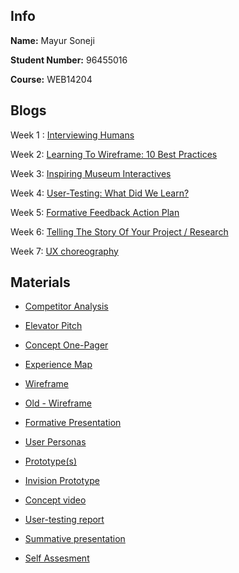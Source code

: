 ## Info

**Name:** Mayur Soneji

**Student Number:** 96455016

**Course:** WEB14204

## Blogs

Week 1 : [Interviewing Humans](https://medium.com/@m.soneji98/read-and-blog-about-this-article-interviewing-humans-4ea7148167fa) 

Week 2: [Learning To Wireframe: 10 Best Practices](https://medium.com/@m.soneji98/read-learning-to-wireframe-10-best-practices-then-put-it-into-practice-by-sketching-your-6d5c261375b8) 

Week 3: [Inspiring Museum Interactives](https://medium.com/@m.soneji98/pick-your-favourite-digital-museum-experience-from-last-weeks-presentation-and-blog-about-it-c6433ece83f7) 

Week 4: [User-Testing: What Did We Learn?](https://medium.com/@m.soneji98/write-your-observations-about-user-testing-at-nmm-b9c0bcaca8dc) 

Week 5: [Formative Feedback Action Plan](https://medium.com/@m.soneji98/feedback-9343fa2b4c27)

Week 6: [Telling The Story Of Your Project / Research](https://medium.com/@m.soneji98/how-to-use-storytelling-to-effectively-communicate-your-research-77a23af7d03b) 

Week 7: [UX choreography](https://medium.com/@m.soneji98/ux-choreography-da6e84c559e4) 


## Materials


- [Competitor Analysis](https://docs.google.com/document/d/16z2I7wVwDuB2SCv0KfR5l9Q09AKyHxqlzeIi35_LZiE/edit?usp=sharing)

- [Elevator Pitch](https://docs.google.com/document/d/1BE6kNt3eiLjAyIQwPdFBx-tMPPay1wcnPm-Bp3PVhFo/edit?usp=sharing)

- [Concept One-Pager](https://drive.google.com/open?id=1QI22IYwxEQ2qsztWno4WANPenvXDHCtd)

- [Experience Map](https://drive.google.com/open?id=1_XL4IqRxb3_Pa00-9rjZJZrMpddSthbV)

- [Wireframe](https://drive.google.com/open?id=1QBwGmEc76i2VhlowwlY_QncfaW7i-i0r)

- [Old - Wireframe](https://drive.google.com/open?id=1Ax-GxF2x4j3uCvNocFr6xK7va6gPXEx2)

- [Formative Presentation](https://docs.google.com/presentation/d/1b-qZ09Y0v8VqRo4HITbJ6dV3Ls428L1KJwMRO4gR6yg/edit?usp=sharing)

- [User Personas](https://drive.google.com/open?id=1wiqK86ZtF93fom-lLNzfQ-gUthPyC00Z)

- [Prototype(s)](https://drive.google.com/open?id=19mu0IXeoLZ5PwW9MF-MzsfgZ35Y3i4F2)

- [Invision Prototype](https://invis.io/2UG1FOJH8TQ#/281471817_Main)

- [Concept video](https://drive.google.com/open?id=18ho8meAHsNDhTueIaWX3tpcvQRi3ygch)

- [User-testing report](https://docs.google.com/document/d/1jWZuSJEXjjGXChsbQd6TQ62c6SntynQdH4mpokKbRf0/edit?usp=sharing)

- [Summative presentation](https://docs.google.com/presentation/d/15udUVy1AW3iuMuC5vgIm7zAlcPC2hJRCTsmUcB5oaws/edit?usp=sharing)

- [Self Assesment](https://docs.google.com/document/d/1G8e8L8a1BrV3C8b4ild98HEWfuCcZ-3S2cvf-3rJ9Ic/edit?usp=sharing)


